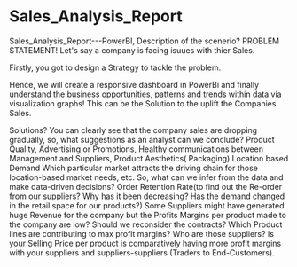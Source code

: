 # Sales_Analysis_Report

Sales_Analysis_Report---PowerBI,
Description of the scenerio? PROBLEM STATEMENT!
Let's say a company is facing isuues with thier Sales.

Firstly, you got to design a Strategy to tackle the problem.

Hence, we will create a responsive dashboard in PowerBi and finally understand the business opportunities, patterns and trends within data via visualization graphs! This can be the Solution to the uplift the Companies Sales.

Solutions?
You can clearly see that the company sales are dropping gradually, so, what suggestions as an analyst can we conclude?
Product Quality,
Advertising or Promotions,
Healthy communications between Management and Suppliers,
Product Aesthetics( Packaging)
Location based Demand
Which particular market attracts the driving chain for those location-based market needs, etc.
So, what can we infer from the data and make data-driven decisions?
Order Retention Rate(to find out the Re-order from our suppliers? Why has it been decreasing? Has the demand changed in the retail space for our products?)
Some Suppliers might have generated huge Revenue for the company but the Profits Margins per product made to the company are low? Should we reconsider the contracts?
Which Product lines are contributing to max profit margins? Who are those suppliers? Is your Selling Price per product is comparatively having more profit margins with your suppliers and suppliers-suppliers (Traders to End-Customers).

